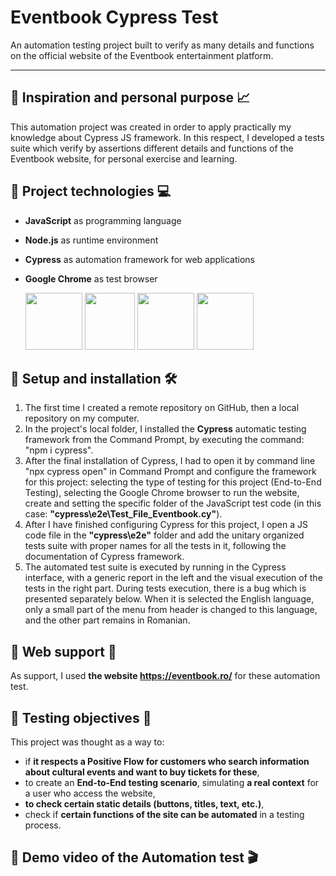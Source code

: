 # Eventbook Cypress Test
An automation testing project built to verify as many details and functions on the official website of the Eventbook entertainment platform.



------



## :pushpin: Inspiration and personal purpose :chart_with_upwards_trend:
This automation project was created in order to apply practically my knowledge about Cypress JS framework. In this respect, I developed a tests suite which verify by assertions different details and functions of the Eventbook website, for personal exercise and learning.






## :pushpin: Project technologies :computer:
+ **JavaScript** as programming language
+ **Node.js** as runtime environment
+ **Cypress** as automation framework for web applications
+ **Google Chrome** as test browser

     <a href= "https://developer.mozilla.org/en-US/docs/Web/JavaScript"><img src="https://user-images.githubusercontent.com/115346533/207126821-44c69b50-e31e-47cf-807d-360653372d09.png" width="91" height="91"></a>     <a href= "https://nodejs.org/en/docs/"><img src="https://user-images.githubusercontent.com/115346533/207125973-3188c005-11c9-4c49-ab8c-b71e5c58a5c4.png" width="80" height="91"></a>     <a href= "https://www.cypress.io/"><img src="https://user-images.githubusercontent.com/115346533/219746300-c4dd96d6-f951-4f4b-886e-832cd07736cb.png" width="91" height="91"></a>     <a href = "https://www.google.com/chrome/?brand=YTUH&gclid=Cj0KCQiAnsqdBhCGARIsAAyjYjThEbMgK-Pyt6tXBBxBf9wk8TAD19OKn0FRnMlz45Ul0fZ5ogPb9gEaAjOhEALw_wcB&gclsrc=aw.ds"><img src="https://user-images.githubusercontent.com/115346533/208242996-fae0e828-b968-45cd-ab0c-1a73c9825b65.png" width="91" height="91"></a>
    
    
    
    
   
   
## :pushpin: Setup and installation :hammer_and_wrench:	
1. The first time I created a remote repository on GitHub, then a local repository on my computer.
2. In the project's local folder, I installed the **Cypress** automatic testing framework from the Command Prompt, by executing the command: "npm i cypress".
3. After the final installation of Cypress, I had to open it by command line "npx cypress open" in Command Prompt and configure the framework for this project: selecting the type of testing for this project (End-to-End Testing), selecting the Google Chrome browser to run the website, create and setting the specific folder of the JavaScript test code (in this case: **"cypress\e2e\Test_File_Eventbook.cy"**).
4. After I have finished configuring Cypress for this project, I open a JS code file in the **"cypress\e2e\"** folder and add the unitary organized tests suite with proper names for all the tests in it, following the documentation of Cypress framework.
5. The automated test suite is executed by running in the Cypress interface, with a generic report in the left and the visual execution of the tests in the right part. During tests execution, there is a bug which is presented separately below. When it is selected the English language, only a small part of the menu from header is changed to this language, and the other part remains in Romanian. 






## :pushpin: Web support :link:
As support, I used **the website https://eventbook.ro/** for these automation test.






## :pushpin: Testing objectives :microscope:
This project was thought as a way to: 
+ if **it respects a Positive Flow for customers who search information about cultural events and want to buy tickets for these**,
+ to create an **End-to-End testing scenario**, simulating **a real context** for a user who access the website,
+ **to check certain static details (buttons, titles, text, etc.)**,
+ check if **certain functions of the site can be automated** in a testing process.






## :pushpin: Demo video of the Automation test :clapper:
